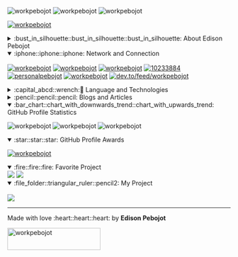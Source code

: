 <p align="left">
<img src="https://komarev.com/ghpvc/?username=workpebojot&label=Profile%20views&color=0e75b6&style=flat" alt="workpebojot" />
<img src="https://visitor-badge.laobi.icu/badge?page_id=workpebojot.workpebojot" alt="workpebojot"  />
<img src="https://img.shields.io/github/followers/workpebojot?label=Follow&style=social" alt="workpebojot"  />
</p>

<p align="left"> <a href="https://twitter.com/workpebojot" target="blank"><img src="https://img.shields.io/twitter/follow/workpebojot?logo=twitter&style=for-the-badge" alt="workpebojot" /></a> </p>

<details>
    <summary>:bust_in_silhouette::bust_in_silhouette::bust_in_silhouette: About Edison Pebojot</summary>

- 🔭 I’m currently working on [The Vacuum Project](https://github.com/workpebojot/Vacuum)

- 🌱 I’m currently learning **React Native Framework, CodeIgniter and Java Spring**

- 👯 I’m looking to collaborate on [GitHub CLI](https://github.com/cli/cli)

- 🤝 I’m looking for help with [Facebook React Native](https://github.com/facebook/react-native)

- 👨‍💻 All of my projects are available at [https://github.com/workpebojot?tab=projects](https://github.com/workpebojot?tab=projects)

- 📝 I regularly write articles on [https://dev.to/workpebojot](https://dev.to/workpebojot)

- 💬 Ask me about **React Native**

- 📫 How to reach me **pebojot.edison.work@gmail.com**

- 📄 Know about my experiences [https://www.linkedin.com/in/workpebojot/](https://www.linkedin.com/in/workpebojot/)

- ⚡ Fun fact **Pizza**
</details>

<details open>
    <summary>:iphone::iphone::iphone: Network and Connection</summary>

</details>
<p align="left">
<a href="https://dev.to/workpebojot" target="blank"><img align="center" src="https://user-images.githubusercontent.com/38276345/103168116-7ebdca80-486b-11eb-8c2e-a6977f2f7464.png" alt="workpebojot" /></a>
<a href="https://twitter.com/workpebojot" target="blank"><img align="center" src="https://user-images.githubusercontent.com/38276345/103168088-4a4a0e80-486b-11eb-82ed-54490ad46730.png" alt="workpebojot" /></a>
<a href="https://linkedin.com/in/workpebojot" target="blank"><img align="center" src="https://user-images.githubusercontent.com/38276345/103168057-1d95f700-486b-11eb-953e-abca7277b531.png" alt="workpebojot"/></a>
<a href="https://stackoverflow.com/users/10233884/edison-pebojot?tab=profile" target="blank"><img align="center" src="https://user-images.githubusercontent.com/38276345/103168229-5d111300-486c-11eb-94dc-1ec5737e156b.png" alt="10233884" /></a>
<a href="https://fb.com/personalpebojot" target="blank"><img align="center" src="https://user-images.githubusercontent.com/38276345/103168269-9ba6cd80-486c-11eb-948b-83498fe4194b.png" alt="personalpebojot" /></a>
<!-- <a href="https://medium.com/@workpebojot" target="blank"><img align="center" src="https://cdn.jsdelivr.net/npm/simple-icons@3.0.1/icons/medium.svg" alt="@workpebojot" height="30" width="40" /></a> -->
<a href="https://www.codewars.com/users/workpebojot" target="blank"><img align="center" src="https://user-images.githubusercontent.com/38276345/103167816-6056cf80-4869-11eb-8a8e-cc7f0c13ca32.png" alt="workpebojot" /></a>
<a href="/dev.to/feed/workpebojot" target="blank"><img align="center" src="https://user-images.githubusercontent.com/38276345/103167850-a875f200-4869-11eb-888a-fd2babe23cd9.png" alt="dev.to/feed/workpebojot" /></a>
</p>

<details>
<summary>:capital_abcd::wrench:🔨 Language and Technologies</summary>
<p align="left"> <a href="https://developer.android.com" target="_blank"> <img src="https://devicons.github.io/devicon/devicon.git/icons/android/android-original-wordmark.svg" alt="android" width="40" height="40"/> </a> <a href="https://angular.io" target="_blank"> <img src="https://devicons.github.io/devicon/devicon.git/icons/angularjs/angularjs-original.svg" alt="angularjs" width="40" height="40"/> </a> <a href="https://cordova.apache.org/" target="_blank"> <img src="https://www.vectorlogo.zone/logos/apache_cordova/apache_cordova-icon.svg" alt="apachecordova" width="40" height="40"/> </a> <a href="https://backbonejs.org" target="_blank"> <img src="https://devicons.github.io/devicon/devicon.git/icons/backbonejs/backbonejs-original-wordmark.svg" alt="backbonejs" width="40" height="40"/> </a> <a href="https://getbootstrap.com" target="_blank"> <img src="https://devicons.github.io/devicon/devicon.git/icons/bootstrap/bootstrap-plain.svg" alt="bootstrap" width="40" height="40"/> </a> <a href="https://codeigniter.com" target="_blank"> <img src="https://cdn.worldvectorlogo.com/logos/codeigniter.svg" alt="codeigniter" width="40" height="40"/> </a> <a href="https://www.w3schools.com/cpp/" target="_blank"> <img src="https://devicons.github.io/devicon/devicon.git/icons/cplusplus/cplusplus-original.svg" alt="cplusplus" width="40" height="40"/> </a> <a href="https://www.w3schools.com/css/" target="_blank"> <img src="https://devicons.github.io/devicon/devicon.git/icons/css3/css3-original-wordmark.svg" alt="css3" width="40" height="40"/> </a> <a href="https://www.electronjs.org" target="_blank"> <img src="https://devicons.github.io/devicon/devicon.git/icons/electron/electron-original.svg" alt="electron" width="40" height="40"/> </a> <a href="https://expressjs.com" target="_blank"> <img src="https://devicons.github.io/devicon/devicon.git/icons/express/express-original-wordmark.svg" alt="express" width="40" height="40"/> </a> <a href="https://firebase.google.com/" target="_blank"> <img src="https://www.vectorlogo.zone/logos/firebase/firebase-icon.svg" alt="firebase" width="40" height="40"/> </a> <a href="https://cloud.google.com" target="_blank"> <img src="https://www.vectorlogo.zone/logos/google_cloud/google_cloud-icon.svg" alt="gcp" width="40" height="40"/> </a> <a href="https://git-scm.com/" target="_blank"> <img src="https://www.vectorlogo.zone/logos/git-scm/git-scm-icon.svg" alt="git" width="40" height="40"/> </a> <a href="https://gulpjs.com" target="_blank"> <img src="https://devicons.github.io/devicon/devicon.git/icons/gulp/gulp-plain.svg" alt="gulp" width="40" height="40"/> </a> <a href="https://www.haskell.org/" target="_blank"> <img src="https://upload.wikimedia.org/wikipedia/commons/1/1c/Haskell-Logo.svg" alt="haskell" width="40" height="40"/> </a> <a href="https://heroku.com" target="_blank"> <img src="https://www.vectorlogo.zone/logos/heroku/heroku-icon.svg" alt="heroku" width="40" height="40"/> </a> <a href="https://www.w3.org/html/" target="_blank"> <img src="https://devicons.github.io/devicon/devicon.git/icons/html5/html5-original-wordmark.svg" alt="html5" width="40" height="40"/> </a> <a href="https://ionicframework.com" target="_blank"> <img src="https://upload.wikimedia.org/wikipedia/commons/d/d1/Ionic_Logo.svg" alt="ionic" width="40" height="40"/> </a> <a href="https://www.java.com" target="_blank"> <img src="https://devicons.github.io/devicon/devicon.git/icons/java/java-original-wordmark.svg" alt="java" width="40" height="40"/> </a> <a href="https://developer.mozilla.org/en-US/docs/Web/JavaScript" target="_blank"> <img src="https://devicons.github.io/devicon/devicon.git/icons/javascript/javascript-original.svg" alt="javascript" width="40" height="40"/> </a> <a href="https://jekyllrb.com/" target="_blank"> <img src="https://www.vectorlogo.zone/logos/jekyllrb/jekyllrb-icon.svg" alt="jekyll" width="40" height="40"/> </a> <a href="https://laravel.com/" target="_blank"> <img src="https://devicons.github.io/devicon/devicon.git/icons/laravel/laravel-plain-wordmark.svg" alt="laravel" width="40" height="40"/> </a> <a href="https://www.linux.org/" target="_blank"> <img src="https://devicons.github.io/devicon/devicon.git/icons/linux/linux-original.svg" alt="linux" width="40" height="40"/> </a> <a href="https://www.microsoft.com/en-us/sql-server" target="_blank"> <img src="https://cdn.worldvectorlogo.com/logos/microsoft-sql-server.svg" alt="mssql" width="40" height="40"/> </a> <a href="https://www.mysql.com/" target="_blank"> <img src="https://devicons.github.io/devicon/devicon.git/icons/mysql/mysql-original-wordmark.svg" alt="mysql" width="40" height="40"/> </a> <a href="https://nextjs.org/" target="_blank"> <img src="https://cdn.worldvectorlogo.com/logos/nextjs-3.svg" alt="nextjs" width="40" height="40"/> </a> <a href="https://nodejs.org" target="_blank"> <img src="https://devicons.github.io/devicon/devicon.git/icons/nodejs/nodejs-original-wordmark.svg" alt="nodejs" width="40" height="40"/> </a> <a href="https://www.oracle.com/" target="_blank"> <img src="https://devicons.github.io/devicon/devicon.git/icons/oracle/oracle-original.svg" alt="oracle" width="40" height="40"/> </a> <a href="https://www.php.net" target="_blank"> <img src="https://devicons.github.io/devicon/devicon.git/icons/php/php-original.svg" alt="php" width="40" height="40"/> </a> <a href="https://postman.com" target="_blank"> <img src="https://www.vectorlogo.zone/logos/getpostman/getpostman-icon.svg" alt="postman" width="40" height="40"/> </a> <a href="https://pugjs.org" target="_blank"> <img src="https://cdn.worldvectorlogo.com/logos/pug.svg" alt="pug" width="40" height="40"/> </a> <a href="https://reactjs.org/" target="_blank"> <img src="https://devicons.github.io/devicon/devicon.git/icons/react/react-original-wordmark.svg" alt="react" width="40" height="40"/> </a> <a href="https://reactnative.dev/" target="_blank"> <img src="https://reactnative.dev/img/header_logo.svg" alt="reactnative" width="40" height="40"/> </a> <a href="https://sass-lang.com" target="_blank"> <img src="https://devicons.github.io/devicon/devicon.git/icons/sass/sass-original.svg" alt="sass" width="40" height="40"/> </a> <a href="https://spring.io/" target="_blank"> <img src="https://www.vectorlogo.zone/logos/springio/springio-icon.svg" alt="spring" width="40" height="40"/> </a> <a href="https://www.sqlite.org/" target="_blank"> <img src="https://www.vectorlogo.zone/logos/sqlite/sqlite-icon.svg" alt="sqlite" width="40" height="40"/> </a> <a href="https://www.tensorflow.org" target="_blank"> <img src="https://www.vectorlogo.zone/logos/tensorflow/tensorflow-icon.svg" alt="tensorflow" width="40" height="40"/> </a> <a href="https://www.typescriptlang.org/" target="_blank"> <img src="https://devicons.github.io/devicon/devicon.git/icons/typescript/typescript-original.svg" alt="typescript" width="40" height="40"/> </a> <a href="https://unity.com/" target="_blank"> <img src="https://www.vectorlogo.zone/logos/unity3d/unity3d-icon.svg" alt="unity" width="40" height="40"/> </a> <a href="https://webpack.js.org" target="_blank"> <img src="https://devicons.github.io/devicon/devicon.git/icons/webpack/webpack-original.svg" alt="webpack" width="40" height="40"/> </a> </p>
</details>

<details>
<summary>:pencil::pencil::pencil: Blogs and Articles</summary>

<!-- BLOG-POST-LIST:START -->
<!-- BLOG-POST-LIST:END -->
</details>

<details open>
    <summary>:bar_chart::chart_with_downwards_trend::chart_with_upwards_trend: GitHub Profile Statistics</summary>
    <p>
        <img align="left" src="https://github-readme-stats.vercel.app/api?username=workpebojot&show_icons=true&locale=en&count_private=true" alt="workpebojot" />
    </p>
    <p>
        <img align="left" src="https://github-readme-stats.vercel.app/api/top-langs?username=workpebojot&show_icons=true&locale=en&layout=compact" alt="workpebojot" />
    </p>
    <p>
        <img align="center" src="https://github-readme-streak-stats.herokuapp.com/?user=workpebojot&" alt="workpebojot" />
    </p>
</details>

<details open>
    <summary>:star::star::star: GitHub Profile Awards</summary>
    <p align="left">
        <a href="https://github.com/ryo-ma/github-profile-trophy">
            <img src="https://github-profile-trophy.vercel.app/?username=workpebojot" alt="workpebojot" />
        </a>
    </p>
</details>

<details open>
    <summary>:fire::fire::fire: Favorite Project</summary>
    <img src="https://github-readme-stats.vercel.app/api/pin/?username=cmderdev&repo=cmder" />
    <img src="https://github-readme-stats.vercel.app/api/pin/?username=GitSquared&repo=edex-ui" />
</details>

<details open>
    <summary>:file_folder::triangular_ruler::pencil2: My Project</summary>
    <br>
    <a href="https://github.com/workpebojot/Vacuum">
        <img src="https://github-readme-stats.vercel.app/api/pin/?username=workpebojot&repo=vacuum" />
    </a>
</details>

---

<p align="left">
    Made with love :heart::heart::heart: by <b>Edison Pebojot</b>
</p>
<p align="left">
    <a href="https://www.buymeacoffee.com/workpebojot">
        <img align="left" src="https://cdn.buymeacoffee.com/buttons/v2/default-yellow.png" height="50" width="210" alt="workpebojot" />
    </a>
</p>
